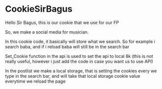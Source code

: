 # CookieSirBagus

Hello Sir Bagus, this is our cookie that we use for our FP

So, we make a social media for musician. 

In this cookie code, it basically will store what we search. So for example i search baba, and if i reload baba will still be in the search bar 

Set_Cookie function in the api is used to set the api to local 8k (this is not really useful, however i just add the code in case you want us to use API)

In the postlist we make a local storage, that is setting the cookies every we type in the search bar, and will take that local storage cookie value everytime we reload the page
